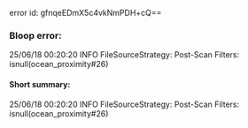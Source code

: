 error id: gfnqeEDmX5c4vkNmPDH+cQ==
### Bloop error:

25/06/18 00:20:20 INFO FileSourceStrategy: Post-Scan Filters: isnull(ocean_proximity#26)
#### Short summary: 

25/06/18 00:20:20 INFO FileSourceStrategy: Post-Scan Filters: isnull(ocean_proximity#26)